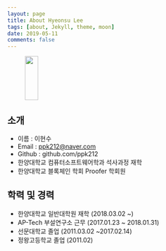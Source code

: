 ```yaml
---
layout: page
title: About Hyeonsu Lee
tags: [about, Jekyll, theme, moon]
date: 2019-05-11
comments: false
---
```


<figure>
    <a href="https://ppk212.github.io/assets/img/hslee.jpg"><img src="https://ppk212.github.io/assets/img/hslee.jpg" width="30" height="100"></a>
</figure>

## 소개
* 이름 : 이현수
* Email : ppk212@naver.com
* Github : github.com/ppk212
* 한양대학교 컴퓨터소프트웨어학과 석사과정 재학
* 한양대학교 블록체인 학회 Proofer 학회원

## 학력 및 경력
* 한양대학교 일반대학원 재학 (2018.03.02 ~)
* AP-Tech 부설연구소 근무 (2017.01.23 ~ 2018.01.31)
* 선문대학교 졸업 (2011.03.02 ~2017.02.14)
* 정왕고등학교 졸업 (2011.02)
